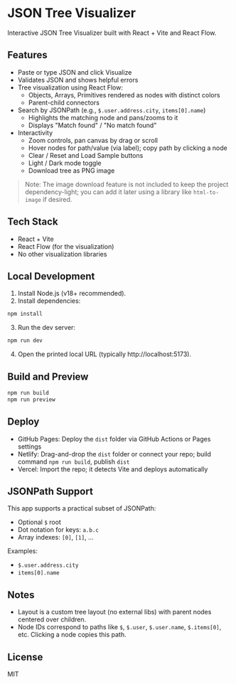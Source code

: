 # JSON Tree Visualizer

Interactive JSON Tree Visualizer built with React + Vite and React Flow.

## Features

- Paste or type JSON and click Visualize
- Validates JSON and shows helpful errors
- Tree visualization using React Flow:
  - Objects, Arrays, Primitives rendered as nodes with distinct colors
  - Parent-child connectors
- Search by JSONPath (e.g., `$.user.address.city`, `items[0].name`)
  - Highlights the matching node and pans/zooms to it
  - Displays "Match found" / "No match found"
- Interactivity
  - Zoom controls, pan canvas by drag or scroll
  - Hover nodes for path/value (via label); copy path by clicking a node
  - Clear / Reset and Load Sample buttons
  - Light / Dark mode toggle
  - Download tree as PNG image

> Note: The image download feature is not included to keep the project dependency-light; you can add it later using a library like `html-to-image` if desired.

## Tech Stack

- React + Vite
- React Flow (for the visualization)
- No other visualization libraries

## Local Development

1. Install Node.js (v18+ recommended).
2. Install dependencies:

```powershell
npm install
```

3. Run the dev server:

```powershell
npm run dev
```

4. Open the printed local URL (typically http://localhost:5173).

## Build and Preview

```powershell
npm run build
npm run preview
```

## Deploy

- GitHub Pages: Deploy the `dist` folder via GitHub Actions or Pages settings
- Netlify: Drag-and-drop the `dist` folder or connect your repo; build command `npm run build`, publish `dist`
- Vercel: Import the repo; it detects Vite and deploys automatically

## JSONPath Support

This app supports a practical subset of JSONPath:
- Optional `$` root
- Dot notation for keys: `a.b.c`
- Array indexes: `[0]`, `[1]`, ...

Examples:
- `$.user.address.city`
- `items[0].name`

## Notes

- Layout is a custom tree layout (no external libs) with parent nodes centered over children.
- Node IDs correspond to paths like `$`, `$.user`, `$.user.name`, `$.items[0]`, etc. Clicking a node copies this path.

## License

MIT

